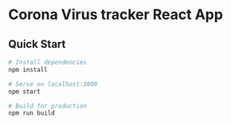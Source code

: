 # Corona Virus tracker React App




## Quick Start

```bash
# Install dependencies
npm install

# Serve on localhost:3000
npm start

# Build for production
npm run build
```


